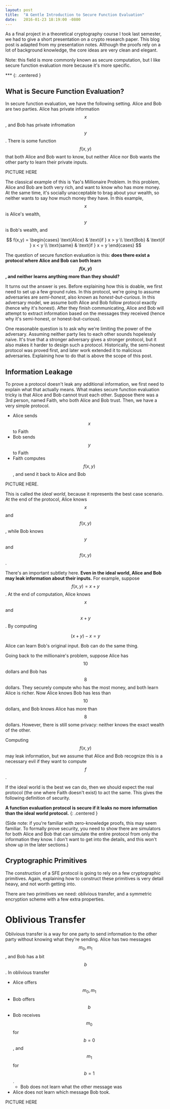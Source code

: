 ```yaml
---
layout: post
title:  "A Gentle Introduction to Secure Function Evaluation"
date:   2016-01-23 18:19:00 -0800
---
```


As a final project in a theoretical cryptography course I took last semester,
we had to give a short presentation on a crypto research paper. This blog
post is adapted from my presentation notes. Although the proofs
rely on a lot of background knowledge, the core ideas are very clean and
elegant.

Note: this field is more commonly known as secure computation, but I like
secure function evaluation more because it's more specific.

\*\*\*
{: .centered }

What is Secure Function Evaluation?
-------------------------------------------------------------------

In secure function evaluation, we have the following setting. Alice and
Bob are two parties. Alice has private information $$x$$, and Bob has
private infromation $$y$$. There
is some function $$f(x,y)$$ that both Alice and Bob want to know, but
neither Alice nor Bob wants the other party to learn their private inputs.

PICTURE HERE

The classical example of this is Yao's Millionaire Problem. In this
problem, Alice and Bob are both very rich, and want to know who has
more money. At the same time, it's socially unacceptable to brag about
your wealth, so neither wants to say how much money they have. In
this example, $$x$$ is Alice's wealth, $$y$$ is Bob's wealth, and

$$
    f(x,y) = \begin{cases}
        \text{Alice} & \text{if } x > y \\
        \text{Bob} & \text{if } x < y \\
        \text{same} & \text{if } x = y
    \end{cases}
$$

The question of secure function evaluation is this: **does there exist
a protocol where Alice and Bob can both learn $$f(x,y)$$, and neither
learns anything more than they should?**

It turns out the answer is yes. Before explaining how this is doable,
we first need to set up a few ground rules. In this protocol, we're
going to assume adversaries are *semi-honest*, also known as
*honest-but-curious*. In this adversary model, we assume both Alice
and Bob follow protocol exactly (hence why it's honest). After they
finish communicating, Alice and Bob will attempt to extract
information based on the messages they received (hence why it's semi-honest,
or honest-but-curious).

One reasonable question is to ask why we're limiting the power of the
adversary. Assuming neither party lies to each other sounds hopelessly
naive. It's true that a stronger adversary gives a stronger protocol,
but it also makes it harder to design such a protocol. Historically,
the semi-honest protocol was proved first, and later work extended it
to malicious adversaries. Explaining how to do that is above the scope
of this post.


Information Leakage
-------------------------------------------------------------------

To prove a protocol doesn't leak any additional information, we first
need to explain what that actually means. What makes secure function
evaluation tricky is that Alice and Bob cannot trust each other.
Suppose there was a 3rd person, named Faith, who both Alice and Bob
trust. Then, we have a very simple protocol.

* Alice sends $$x$$ to Faith
* Bob sends $$y$$ to Faith
* Faith computes $$f(x,y)$$, and send it back to Alice and Bob

PICTURE HERE.

This is called the *ideal world*, because it represents the best
case scenario. At the end of the protocol, Alice knows $$x$$ and
$$f(x,y)$$, while Bob knows $$y$$ and $$f(x,y)$$.

There's an important subtlety here. **Even in the ideal world, Alice
and Bob may leak information about their inputs.** For example,
suppose $$f(x,y) = x+y$$. At the end of computation, Alice knows
$$x$$ and $$x+y$$. By computing

$$
    (x+y) - x = y
$$

Alice can learn Bob's original input. Bob can do the same thing.

Going back to the millionaire's problem, suppose Alice has $$10$$
dollars and Bob has $$8$$ dollars. They securely compute who has the
most money, and both learn Alice is richer. Now Alice knows Bob
has less than $$10$$ dollars, and Bob knows Alice has more than
$$8$$ dollars. However, there is still some privacy: neither knows
the exact wealth of the other.

Computing $$f(x,y)$$ may leak information, but we assume that Alice
and Bob recognize this is a necessary evil if they want to compute
$$f$$.

If the ideal world is the best we can do, then we should expect the real protocol
(the one where Faith doesn't exist) to act the same.
This gives the following definition of security.

**A function evaluation protocol is secure if it leaks no more
information than the ideal world protocol.**
{: .centered }

(Side note: if you're familiar with zero-knowledge proofs, this
may seem familiar. To formally prove security, you need to show
there are simulators for both Alice and Bob that can simulate the
entire protocol from only the information they know. I don't want
to get into the details, and this won't show up in the later sections.)


Cryptographic Primitives
--------------------------------------------------------------------

The construction of a SFE protocol is going to rely on a few
cryptographic primitives. Again, explaining how to construct these
primitives is very detail heavy, and not worth getting into.

There are two primitives we need: oblivious transfer, and a symmetric
encryption scheme with a few extra properties.

Oblivious Transfer
==========================================================

Oblivious transfer is a way for one party to send information to
the other party without knowing what they're sending. Alice has two
messages $$m_0, m_1$$, and Bob has a bit $$b$$. In oblivious transfer

* Alice offers $$m_0, m_1$$
* Bob offers $$b$$
* Bob receives $$m_0$$ for $$b = 0$$, and $$m_1$$ for $$b = 1$$.
  * Bob does not learn what the other message was
* Alice does not learn which message Bob took.

PICTURE HERE
